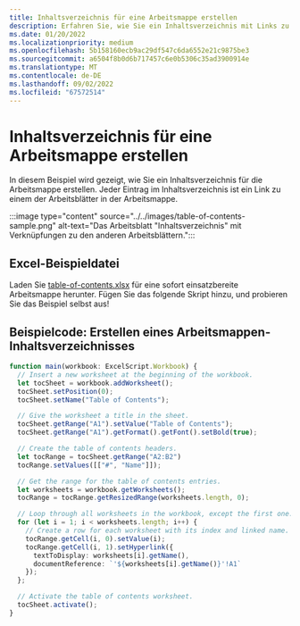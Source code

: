 ```yaml
---
title: Inhaltsverzeichnis für eine Arbeitsmappe erstellen
description: Erfahren Sie, wie Sie ein Inhaltsverzeichnis mit Links zu jedem Arbeitsblatt erstellen.
ms.date: 01/20/2022
ms.localizationpriority: medium
ms.openlocfilehash: 5b158160ecb9ac29df547c6da6552e21c9875be3
ms.sourcegitcommit: a6504f8b0d6b717457c6e0b5306c35ad3900914e
ms.translationtype: MT
ms.contentlocale: de-DE
ms.lasthandoff: 09/02/2022
ms.locfileid: "67572514"
---
```

# <a name="create-a-workbook-table-of-contents"></a>Inhaltsverzeichnis für eine Arbeitsmappe erstellen

In diesem Beispiel wird gezeigt, wie Sie ein Inhaltsverzeichnis für die Arbeitsmappe erstellen. Jeder Eintrag im Inhaltsverzeichnis ist ein Link zu einem der Arbeitsblätter in der Arbeitsmappe.

:::image type="content" source="../../images/table-of-contents-sample.png" alt-text="Das Arbeitsblatt &quot;Inhaltsverzeichnis&quot; mit Verknüpfungen zu den anderen Arbeitsblättern.":::

## <a name="sample-excel-file"></a>Excel-Beispieldatei

Laden Sie [table-of-contents.xlsx](table-of-contents.xlsx) für eine sofort einsatzbereite Arbeitsmappe herunter. Fügen Sie das folgende Skript hinzu, und probieren Sie das Beispiel selbst aus!

## <a name="sample-code-create-a-workbook-table-of-contents"></a>Beispielcode: Erstellen eines Arbeitsmappen-Inhaltsverzeichnisses

```TypeScript
function main(workbook: ExcelScript.Workbook) {
  // Insert a new worksheet at the beginning of the workbook.
  let tocSheet = workbook.addWorksheet();
  tocSheet.setPosition(0);
  tocSheet.setName("Table of Contents");

  // Give the worksheet a title in the sheet.
  tocSheet.getRange("A1").setValue("Table of Contents");
  tocSheet.getRange("A1").getFormat().getFont().setBold(true);

  // Create the table of contents headers.
  let tocRange = tocSheet.getRange("A2:B2")
  tocRange.setValues([["#", "Name"]]);

  // Get the range for the table of contents entries.
  let worksheets = workbook.getWorksheets();
  tocRange = tocRange.getResizedRange(worksheets.length, 0);

  // Loop through all worksheets in the workbook, except the first one.
  for (let i = 1; i < worksheets.length; i++) {
    // Create a row for each worksheet with its index and linked name.
    tocRange.getCell(i, 0).setValue(i);
    tocRange.getCell(i, 1).setHyperlink({
      textToDisplay: worksheets[i].getName(),
      documentReference: `'${worksheets[i].getName()}'!A1`
    });
  };

  // Activate the table of contents worksheet.
  tocSheet.activate();
}
```
